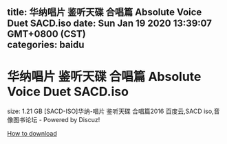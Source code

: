 
title: 华纳唱片 鉴听天碟 合唱篇 Absolute Voice Duet SACD.iso
date: Sun Jan 19 2020 13:39:07 GMT+0800 (CST)    
categories: baidu
---

# 华纳唱片 鉴听天碟 合唱篇 Absolute Voice Duet SACD.iso
size: 1.21 GB
 [SACD-ISO]华纳-唱片 鉴听天碟 合唱篇2016 百度云,SACD iso,音像图书论坛 - Powered by Discuz!
 

[How to download](https://bpcam.bemobtrk.com/go/2ceec3aa-1ca2-46d6-b9ff-aaa5c184517c?jno=3491)